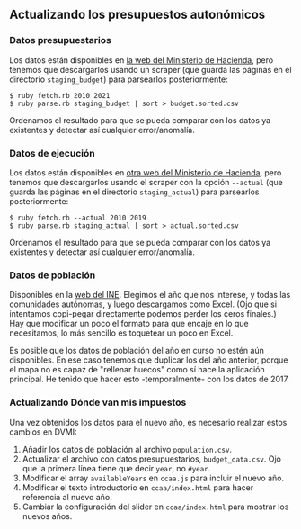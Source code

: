 ## Actualizando los presupuestos autonómicos

### Datos presupuestarios

Los datos están disponibles en [la web del Ministerio de Hacienda][1], pero tenemos que descargarlos usando un scraper (que guarda las páginas en el directorio `staging_budget`) para parsearlos posteriormente:

    $ ruby fetch.rb 2010 2021
    $ ruby parse.rb staging_budget | sort > budget.sorted.csv

Ordenamos el resultado para que se pueda comparar con los datos ya existentes y detectar así cualquier error/anomalía.

[1]: https://serviciostelematicosext.hacienda.gob.es/SGCIEF/PublicacionPresupuestos/aspx/inicio.aspx

### Datos de ejecución

Los datos están disponibles en [otra web del Ministerio de Hacienda][1], pero tenemos que descargarlos usando el scraper con la opción `--actual` (que guarda las páginas en el directorio `staging_actual`) para parsearlos posteriormente:

    $ ruby fetch.rb --actual 2010 2019
    $ ruby parse.rb staging_actual | sort > actual.sorted.csv

Ordenamos el resultado para que se pueda comparar con los datos ya existentes y detectar así cualquier error/anomalía.

[1]: https://serviciostelematicosext.hacienda.gob.es/SGCIEF/PublicacionLiquidaciones/aspx/menuInicio.aspx

### Datos de población

Disponibles en la [web del INE][2]. Elegimos el año que nos interese, y todas las comunidades autónomas, y luego descargamos como Excel. (Ojo que si intentamos copi-pegar directamente podemos perder los ceros finales.) Hay que modificar un poco el formato para que encaje en lo que necesitamos, lo más sencillo es toquetear un poco en Excel.

Es posible que los datos de población del año en curso no estén aún disponibles. En ese caso tenemos que duplicar los del año anterior, porque el mapa no es capaz de "rellenar huecos" como sí hace la aplicación principal. He tenido que hacer esto -temporalmente- con los datos de 2017.

[2]: http://www.ine.es/jaxiT3/Tabla.htm?t=2853&L=0

### Actualizando Dónde van mis impuestos

Una vez obtenidos los datos para el nuevo año, es necesario realizar estos cambios en DVMI:

1. Añadir los datos de población al archivo `population.csv`.
2. Actualizar el archivo con datos presupuestarios, `budget_data.csv`. Ojo que la primera línea tiene que decir `year`, no `#year`.
3. Modificar el array `availableYears` en `ccaa.js` para incluir el nuevo año.
4. Modificar el texto introductorio en `ccaa/index.html` para hacer referencia al nuevo año.
5. Cambiar la configuración del slider en `ccaa/index.html` para mostrar los nuevos años.